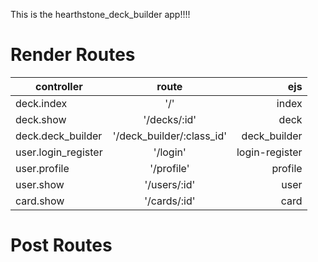 This is the hearthstone_deck_builder app!!!!

# Render Routes

| controller        | route           | ejs  |
| ------------- |:-------------:| -----:|
| deck.index      | '/' | index |
| deck.show      | '/decks/:id'      |   deck |
| deck.deck_builder | '/deck_builder/:class_id'      | deck_builder |
| user.login_register      | '/login'      |   login-register |
| user.profile      | '/profile'      |   profile |
| user.show      | '/users/:id'      |  user  |
| card.show      | '/cards/:id'      |   card |

# Post Routes


